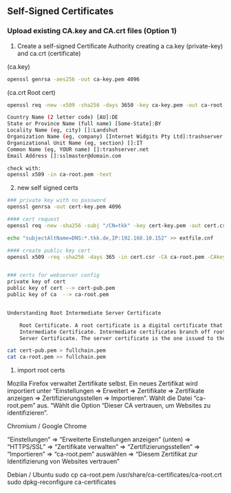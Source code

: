 ## Self-Signed Certificates

### Upload existing CA.key and CA.crt files (Option 1)

1. Create a self-signed Certificate Authority creating a ca.key (private-key) and ca.crt (certificate)

(ca.key)
```bash
openssl genrsa -aes256 -out ca-key.pem 4096
```

(ca.crt Root cert)
```bash
openssl req -new -x509 -sha256 -days 3650 -key ca-key.pem -out ca-root.pem

Country Name (2 letter code) [AU]:DE
State or Province Name (full name) [Some-State]:BY
Locality Name (eg, city) []:Landshut
Organization Name (eg, company) [Internet Widgits Pty Ltd]:trashserver.net
Organizational Unit Name (eg, section) []:IT
Common Name (eg, YOUR name) []:trashserver.net
Email Address []:sslmaster@domain.com

check with:
openssl x509 -in ca-root.pem -text 
```
2. new self signed certs
```bash
### private key with no password 
openssl genrsa -out cert-key.pem 4096

#### cert request
openssl req -new -sha256 -subj "/CN=tkk" -key cert-key.pem -out cert.csr

echo "subjectAltName=DNS:*.tkk.de,IP:192.168.10.152" >> extfile.cnf

#### create public key cert
openssl x509 -req -sha256 -days 365 -in cert.csr -CA ca-root.pem -CAkey ca-key.pem -out cert-pub.pem CAcreateserial -extfile extfile.cnf


### certs for webserver config
private key of cert
public key of cert --> cert-pub.pem
public key of ca  --> ca-root.pem


Understanding Root Intermediate Server Certificate

    Root Certificate. A root certificate is a digital certificate that belongs to the issuing Certificate Authority. It comes pre-downloaded in most browsers and is stored in what is called a “trust store.” The root certificates are closely guarded by CAs.
    Intermediate Certificate. Intermediate certificates branch off root certificates like branches of trees. They act as middle-men between the protected root certificates and the server certificates issued out to the public. There will always be at least one intermediate certificate in a chain, but there can be more than one.
    Server Certificate. The server certificate is the one issued to the specific domain the user is needing coverage for.

cat cert-pub.pem > fullchain.pem
cat ca-root.pem >> fullchain.pem

```

1. import root certs 
   
Mozilla Firefox verwaltet Zertifikate selbst. Ein neues Zertifikat wird importiert unter “Einstellungen => Erweitert => Zertifikate => Zertifikate anzeigen => Zertifizierungsstellen => Importieren”. Wählt die Datei “ca-root.pem” aus. “Wählt die Option “Dieser CA vertrauen, um Websites zu identifizieren”. 

Chromium / Google Chrome

“Einstellungen” => “Erweiterte Einstellungen anzeigen” (unten) => “HTTPS/SSL” => “Zertifikate verwalten” => “Zertifizierungsstellen” => “Importieren” => “ca-root.pem” auswählen => “Diesem Zertifikat zur Identifizierung von Websites vertrauen”

Debian / Ubuntu
sudo cp ca-root.pem /usr/share/ca-certificates/ca-root.crt
sudo dpkg-reconfigure ca-certificates